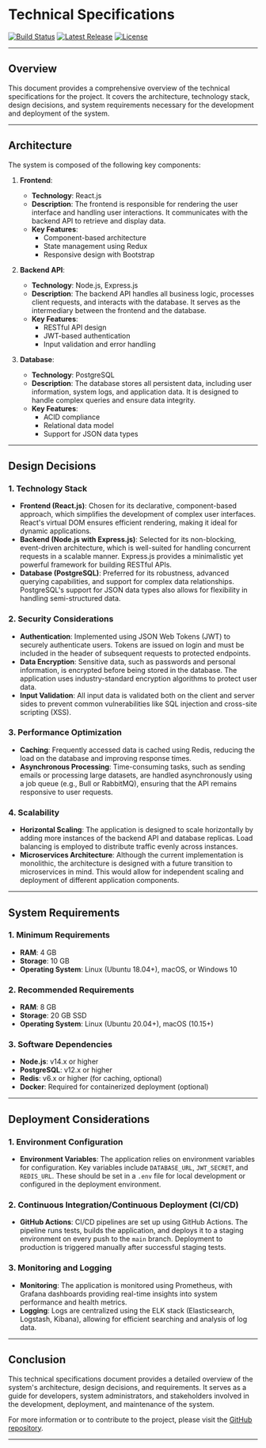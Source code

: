 # Technical Specifications

[![Build Status](https://img.shields.io/github/actions/workflow/status/your-org/your-repo-name/build.yml?branch=main)](https://github.com/your-org/your-repo-name/actions)
[![Latest Release](https://img.shields.io/github/v/release/your-org/your-repo-name)](https://github.com/your-org/your-repo-name/releases)
[![License](https://img.shields.io/github/license/your-org/your-repo-name)](https://github.com/your-org/your-repo-name/blob/main/LICENSE)

---

## Overview

This document provides a comprehensive overview of the technical specifications for the project. It covers the architecture, technology stack, design decisions, and system requirements necessary for the development and deployment of the system.

---

## Architecture

The system is composed of the following key components:

1. **Frontend**: 
   - **Technology**: React.js
   - **Description**: The frontend is responsible for rendering the user interface and handling user interactions. It communicates with the backend API to retrieve and display data.
   - **Key Features**:
     - Component-based architecture
     - State management using Redux
     - Responsive design with Bootstrap

2. **Backend API**: 
   - **Technology**: Node.js, Express.js
   - **Description**: The backend API handles all business logic, processes client requests, and interacts with the database. It serves as the intermediary between the frontend and the database.
   - **Key Features**:
     - RESTful API design
     - JWT-based authentication
     - Input validation and error handling

3. **Database**:
   - **Technology**: PostgreSQL
   - **Description**: The database stores all persistent data, including user information, system logs, and application data. It is designed to handle complex queries and ensure data integrity.
   - **Key Features**:
     - ACID compliance
     - Relational data model
     - Support for JSON data types

---

## Design Decisions

### 1. **Technology Stack**
   - **Frontend (React.js)**: Chosen for its declarative, component-based approach, which simplifies the development of complex user interfaces. React's virtual DOM ensures efficient rendering, making it ideal for dynamic applications.
   - **Backend (Node.js with Express.js)**: Selected for its non-blocking, event-driven architecture, which is well-suited for handling concurrent requests in a scalable manner. Express.js provides a minimalistic yet powerful framework for building RESTful APIs.
   - **Database (PostgreSQL)**: Preferred for its robustness, advanced querying capabilities, and support for complex data relationships. PostgreSQL's support for JSON data types also allows for flexibility in handling semi-structured data.

### 2. **Security Considerations**
   - **Authentication**: Implemented using JSON Web Tokens (JWT) to securely authenticate users. Tokens are issued on login and must be included in the header of subsequent requests to protected endpoints.
   - **Data Encryption**: Sensitive data, such as passwords and personal information, is encrypted before being stored in the database. The application uses industry-standard encryption algorithms to protect user data.
   - **Input Validation**: All input data is validated both on the client and server sides to prevent common vulnerabilities like SQL injection and cross-site scripting (XSS).

### 3. **Performance Optimization**
   - **Caching**: Frequently accessed data is cached using Redis, reducing the load on the database and improving response times.
   - **Asynchronous Processing**: Time-consuming tasks, such as sending emails or processing large datasets, are handled asynchronously using a job queue (e.g., Bull or RabbitMQ), ensuring that the API remains responsive to user requests.

### 4. **Scalability**
   - **Horizontal Scaling**: The application is designed to scale horizontally by adding more instances of the backend API and database replicas. Load balancing is employed to distribute traffic evenly across instances.
   - **Microservices Architecture**: Although the current implementation is monolithic, the architecture is designed with a future transition to microservices in mind. This would allow for independent scaling and deployment of different application components.

---

## System Requirements

### 1. **Minimum Requirements**
   - **RAM**: 4 GB
   - **Storage**: 10 GB
   - **Operating System**: Linux (Ubuntu 18.04+), macOS, or Windows 10

### 2. **Recommended Requirements**
   - **RAM**: 8 GB
   - **Storage**: 20 GB SSD
   - **Operating System**: Linux (Ubuntu 20.04+), macOS (10.15+)

### 3. **Software Dependencies**
   - **Node.js**: v14.x or higher
   - **PostgreSQL**: v12.x or higher
   - **Redis**: v6.x or higher (for caching, optional)
   - **Docker**: Required for containerized deployment (optional)

---

## Deployment Considerations

### 1. **Environment Configuration**
   - **Environment Variables**: The application relies on environment variables for configuration. Key variables include `DATABASE_URL`, `JWT_SECRET`, and `REDIS_URL`. These should be set in a `.env` file for local development or configured in the deployment environment.

### 2. **Continuous Integration/Continuous Deployment (CI/CD)**
   - **GitHub Actions**: CI/CD pipelines are set up using GitHub Actions. The pipeline runs tests, builds the application, and deploys it to a staging environment on every push to the `main` branch. Deployment to production is triggered manually after successful staging tests.

### 3. **Monitoring and Logging**
   - **Monitoring**: The application is monitored using Prometheus, with Grafana dashboards providing real-time insights into system performance and health metrics.
   - **Logging**: Logs are centralized using the ELK stack (Elasticsearch, Logstash, Kibana), allowing for efficient searching and analysis of log data.

---

## Conclusion

This technical specifications document provides a detailed overview of the system's architecture, design decisions, and requirements. It serves as a guide for developers, system administrators, and stakeholders involved in the development, deployment, and maintenance of the system.

For more information or to contribute to the project, please visit the [GitHub repository](https://github.com/your-org/your-repo-name).

---
